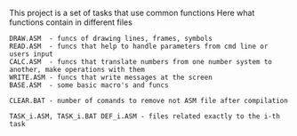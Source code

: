This project is a set of tasks that use common functions
Here what functions contain in different files

    DRAW.ASM  - funcs of drawing lines, frames, symbols
    READ.ASM  - funcs that help to handle parameters from cmd line or users input
    CALC.ASM  - funcs that translate numbers from one number system to another, make operations with them
    WRITE.ASM - funcs that write messages at the screen
    BASE.ASM  - some basic macro's and funcs

    CLEAR.BAT - number of comands to remove not ASM file after compilation

    TASK_i.ASM, TASK_i.BAT DEF_i.ASM - files related exactly to the i-th task